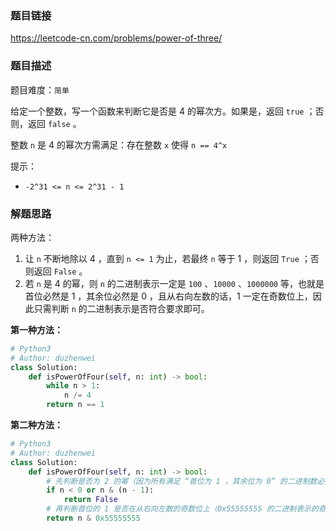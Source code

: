 ### 题目链接
https://leetcode-cn.com/problems/power-of-three/

### 题目描述
题目难度：```简单```

给定一个整数，写一个函数来判断它是否是 4 的幂次方。如果是，返回 ```true``` ；否则，返回 ```false``` 。

整数 ```n``` 是 4 的幂次方需满足：存在整数 ```x``` 使得 ```n == 4^x```

提示：

- ```-2^31 <= n <= 2^31 - 1```

### 解题思路
两种方法：

1. 让 ```n``` 不断地除以 4 ，直到 ```n <= 1``` 为止，若最终 ```n``` 等于 1 ，则返回 ```True``` ；否则返回 ```False``` 。
2. 若 ```n``` 是 4 的幂，则 ```n``` 的二进制表示一定是 ```100``` 、```10000``` 、```1000000``` 等，也就是首位必然是 1 ，其余位必然是 0 ，且从右向左数的话，1 一定在奇数位上，因此只需判断 ```n``` 的二进制表示是否符合要求即可。 

**第一种方法：**
```python
# Python3
# Author: duzhenwei
class Solution:
    def isPowerOfFour(self, n: int) -> bool:
        while n > 1:
            n /= 4
        return n == 1
```

**第二种方法：**
```python
# Python3
# Author: duzhenwei
class Solution:
    def isPowerOfFour(self, n: int) -> bool:
        # 先判断是否为 2 的幂（因为所有满足 “首位为 1 ，其余位为 0” 的二进制数必然是 2 的幂）
        if n < 0 or n & (n - 1):
            return False
        # 再判断首位的 1 是否在从右向左数的奇数位上（0x55555555 的二进制表示的奇数位上全为 1，偶数位上全为 0.）
        return n & 0x55555555
```
